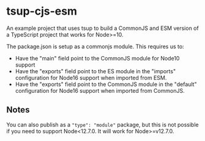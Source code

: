 # tsup-cjs-esm

An example project that uses tsup to build a CommonJS and ESM version of a TypeScript project that works for Node>=10.

The package.json is setup as a commonjs module. This requires us to:

- Have the "main" field point to the CommonJS module for Node10 support
- Have the "exports" field point to the ES module in the "imports" configuration for Node16 support when imported from ESM.
- Have the "exports" field point to the CommonJS module in the "default" configuration for Node16 support when imported from CommonJS.

## Notes

You can also publish as a `"type": "module"` package, but this is not possible if you need to support Node<12.7.0. It will work for Node>=v12.7.0.
